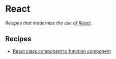 # React

_Recipes that modernize the use of [React](https://react.dev/)._

## Recipes

* [React class component to function component](./classcomponenttofunctioncomponent.md)


